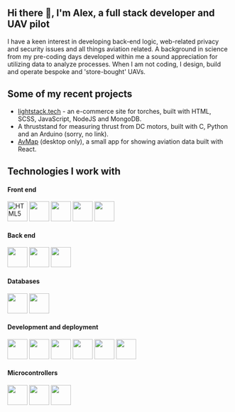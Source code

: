 <link rel="stylesheet" href="https://cdn.jsdelivr.net/gh/devicons/devicon@v2.15.1/devicon.min.css"></link>


          
## Hi there 👋, I'm Alex, a full stack developer and UAV pilot
<!-- icons from https://devicon.dev/ -->

I have a keen interest in developing back-end logic, web-related privacy and security issues and all things aviation related.  A background in science from my pre-coding days developed within me a sound appreciation for utilizing data to analyze processes.  When I am not coding, I design, build and operate bespoke and 'store-bought' UAVs. 

## Some of my recent projects
- <a href="https://www.lightstack.tech">lightstack.tech</a> - an e-commerce site for torches, built with HTML, SCSS, JavaScript, NodeJS and MongoDB.
- A thruststand for measuring thrust from DC motors, built with C, Python and an Arduino (sorry, no link).
- <a href="https://starfish-app-y4kev.ondigitalocean.app" >AvMap</a> (desktop only), a small app for showing aviation data built with React.

## Technologies I work with

#### Front end
<p>
          <img src="https://cdn.jsdelivr.net/gh/devicons/devicon/icons/html5/html5-original.svg" width="45" height="45" alt="HTML5"/>
          <img src="https://cdn.jsdelivr.net/gh/devicons/devicon/icons/css3/css3-original.svg" width="45" height="45" />
          <img src="https://cdn.jsdelivr.net/gh/devicons/devicon/icons/sass/sass-original.svg" width="45" height="45" />
          <img src="https://cdn.jsdelivr.net/gh/devicons/devicon/icons/javascript/javascript-original.svg" width="45" height="45" /> 
          <img src="https://cdn.jsdelivr.net/gh/devicons/devicon/icons/react/react-original-wordmark.svg" width="45" height="45" />       
</p>

#### Back end
<p>
          <img src="https://cdn.jsdelivr.net/gh/devicons/devicon/icons/nodejs/nodejs-original.svg" width="45" height="45" />
          <i class="devicon-express-original-wordmark"></i>  
          <img src="https://cdn.jsdelivr.net/gh/devicons/devicon/icons/nginx/nginx-original.svg" width="45" height="45" /> 
          <img src="https://cdn.jsdelivr.net/gh/devicons/devicon/icons/python/python-original.svg" width="45" height="45"/>
</p>

#### Databases
<p>
          <img src="https://cdn.jsdelivr.net/gh/devicons/devicon/icons/mongodb/mongodb-original-wordmark.svg" width="45" height="45" />
          <img src="https://cdn.jsdelivr.net/gh/devicons/devicon/icons/postgresql/postgresql-original-wordmark.svg" width="45" height="45" />
</p>

#### Development and deployment
<p>
          <img src="https://cdn.jsdelivr.net/gh/devicons/devicon/icons/linux/linux-original.svg" width="45" height="45" /> 
          <img src="https://cdn.jsdelivr.net/gh/devicons/devicon/icons/ubuntu/ubuntu-plain-wordmark.svg" width="45" height="45" />         
          <img src="https://cdn.jsdelivr.net/gh/devicons/devicon/icons/git/git-original-wordmark.svg" width="45" height="45" />
<!--           <img src="https://cdn.jsdelivr.net/gh/devicons/devicon/icons/github/github-original-wordmark.svg" width="45" height="45"/> -->
          <img src="https://cdn.jsdelivr.net/gh/devicons/devicon/icons/digitalocean/digitalocean-original-wordmark.svg" width="45" height="45" />
           <img src="https://cdn.jsdelivr.net/gh/devicons/devicon/icons/amazonwebservices/amazonwebservices-plain-wordmark.svg"  width="45" height="45"/>
          <img src="https://cdn.jsdelivr.net/gh/devicons/devicon/icons/jest/jest-plain.svg"  width="45" height="45"/>
          
</p>

#### Microcontrollers
<p>
          <img src="https://cdn.jsdelivr.net/gh/devicons/devicon/icons/arduino/arduino-original-wordmark.svg" width="45" height="45" />
          <img src="https://cdn.jsdelivr.net/gh/devicons/devicon/icons/c/c-original.svg" width="45" height="45" />
          <img src="https://cdn.jsdelivr.net/gh/devicons/devicon/icons/cplusplus/cplusplus-original.svg" width="45" height="45" /> 
</p>


